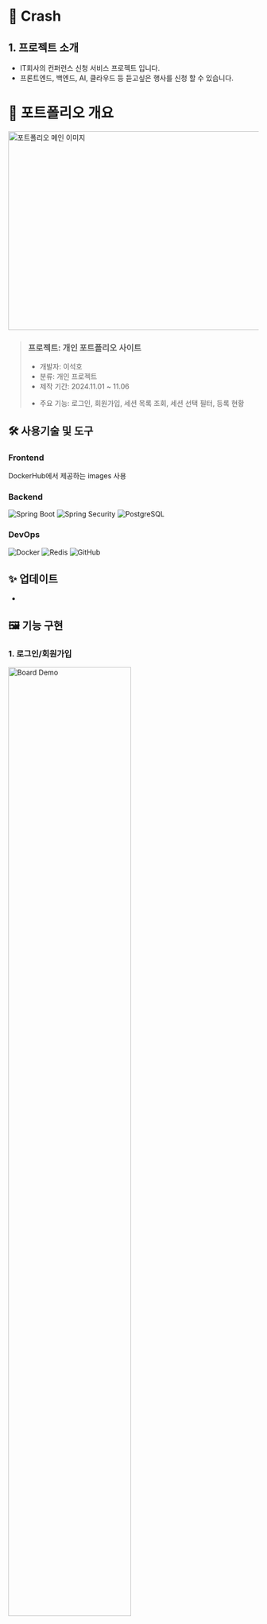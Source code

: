 # 📝 Crash





## 1. 프로젝트 소개
- IT회사의 컨퍼런스 신청 서비스 프로젝트 입니다.
- 프론트엔드, 백엔드, AI, 클라우드 등 듣고싶은 행사를 신청 할 수 있습니다.

# 📝 포트폴리오 개요


  <img src="https://github.com/user-attachments/assets/25cb7664-19b2-41b9-aa76-0e3f4dcfba25" width="700" height="400" alt="포트폴리오 메인 이미지" />


> ### 프로젝트: 개인 포트폴리오 사이트
>
> - 개발자: 이석호  
>- 분류: 개인 프로젝트  
>- 제작 기간: 2024.11.01 ~ 11.06  
><!-- - 배포일: 2021.10.05-->
> - 주요 기능: 로그인, 회원가입, 세션 목록 조회, 세션 선택 필터, 등록 현황


## 🛠 사용기술 및 도구

### Frontend
DockerHub에서 제공하는 images 사용

### Backend
![Spring Boot](https://img.shields.io/badge/-Spring_Boot-6DB33F?logo=springboot&logoColor=white&style=flat)
![Spring Security](https://img.shields.io/badge/-Spring_Security-6DB33F?logo=springsecurity&logoColor=white&style=flat)
![PostgreSQL](https://img.shields.io/badge/-PostgreSQL-4169E1?logo=postgresql&logoColor=white&style=flat)

### DevOps
![Docker](https://img.shields.io/badge/-Docker-2496ED?logo=docker&logoColor=white&style=flat)
![Redis](https://img.shields.io/badge/-Redis-DC382D?logo=redis&logoColor=white&style=flat)
![GitHub](https://img.shields.io/badge/-GitHub-181717?logo=github&logoColor=white&style=flat)

<!-- ## 🔗 링크
- 웹사이트: [https://keemtj.com](https://keemtj.com)-->

## ✨ 업데이트
- 

## 🖼 기능 구현

### 1. 로그인/회원가입
<img src="https://github.com/user-attachments/assets/e81719bb-dd4b-4e54-b903-c072f7a17678" width="70%" alt="Board Demo">


- 로그인/회원가입 기능 구현함.
- 회원가입 안되면 로그인이 안되게 구현함.
  

### 2. 세션 목록 조회/신청/취소 등 기능구현
<img src="https://github.com/user-attachments/assets/e5abd156-6dda-4509-bb06-dfcc41400055" width="70%" alt="Board Demo">

- 세션목록을 조회하고 세션 필터를 통해 원하는 것만 선택하여 보고 세션을 신청 할 수 있도록 함.
- 세션을 신청하고 세션 현황조회로 가서 본인시 신청한 세션을 볼 수 있고 취소 할수 있도록 함.
  
### 3. Redis 활용
<img src="https://github.com/user-attachments/assets/59d66073-cf5f-4193-9b95-ce1369d2f1c7" width="500" height="300" alt="포트폴리오 메인 이미지" />   <img src="https://github.com/user-attachments/assets/695879dd-7862-4688-b6d6-b2b755e78041" width="500" height="300" alt="포트폴리오 메인 이미지" />

### 첫 번째 요청 (868ms)

- Redis에 데이터가 아직 캐시되어 있지 않은 상태
- 데이터베이스에서 데이터를 조회해야 함
- 조회한 데이터를 Redis에 캐싱하는 과정이 필요
- 이러한 전체 과정이 **868ms** 소요

### 두 번째 요청 (14ms)

- 이미 Redis에 데이터가 캐시되어 있는 상태
- 데이터베이스 조회 없이 Redis에서 바로 데이터를 가져옴
- Redis는 인메모리 데이터베이스라서 매우 빠른 응답 속도
- 따라서 **14ms**라는 매우 빠른 응답 시간을 보여줌





